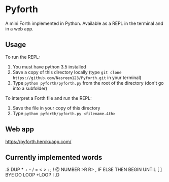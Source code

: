 # Pyforth

A mini Forth implemented in Python.  Available as a REPL in the terminal and in a web app.



## Usage

To run the REPL:
1) You must have python 3.5 installed
2) Save a copy of this directory locally (type ```git clone https://github.com/Nasreen123/Pyforth.git``` in your terminal)
3) Type ```python pyforth/pyforth.py``` from the root of the directory (don't go into a subfolder)

To interpret a Forth file and run the REPL:
1) Save the file in your copy of this directory
2) Type ```python pyforth/pyforth.py <filename.4th>```



## Web app

https://pyforth.herokuapp.com/




## Currently implemented words

.S DUP * + - / = < > : ; ! @ NUMBER >R R> , IF ELSE THEN BEGIN UNTIL [ ] BYE DO LOOP +LOOP I .D
